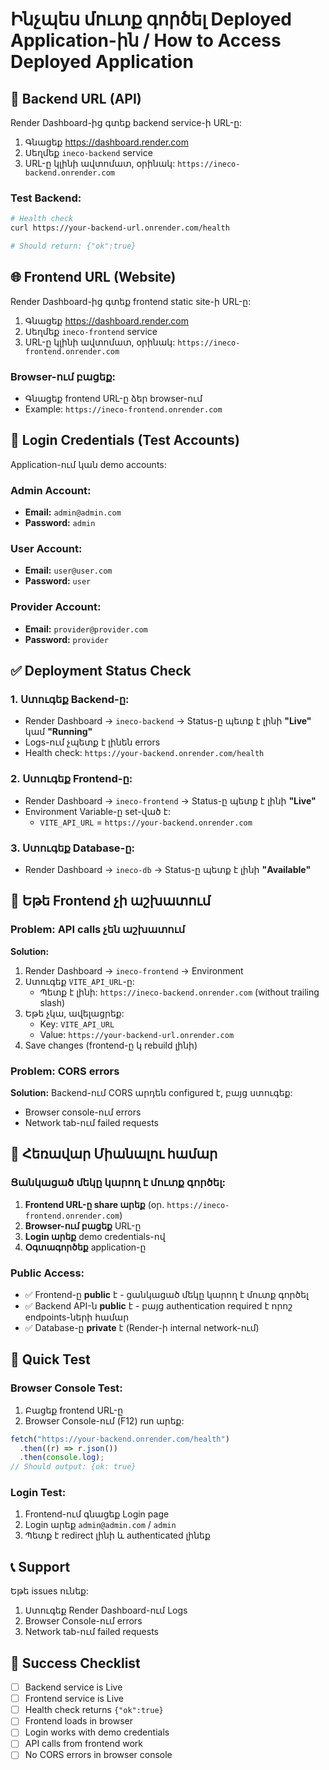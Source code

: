 # Ինչպես մուտք գործել Deployed Application-ին / How to Access Deployed Application

## 🚀 Backend URL (API)

Render Dashboard-ից գտեք backend service-ի URL-ը:

1. Գնացեք https://dashboard.render.com
2. Սեղմեք `ineco-backend` service
3. URL-ը կլինի ավտոմատ, օրինակ: `https://ineco-backend.onrender.com`

### Test Backend:

```bash
# Health check
curl https://your-backend-url.onrender.com/health

# Should return: {"ok":true}
```

## 🌐 Frontend URL (Website)

Render Dashboard-ից գտեք frontend static site-ի URL-ը:

1. Գնացեք https://dashboard.render.com
2. Սեղմեք `ineco-frontend` service
3. URL-ը կլինի ավտոմատ, օրինակ: `https://ineco-frontend.onrender.com`

### Browser-ում բացեք:

- Գնացեք frontend URL-ը ձեր browser-ում
- Example: `https://ineco-frontend.onrender.com`

## 🔐 Login Credentials (Test Accounts)

Application-ում կան demo accounts:

### Admin Account:

- **Email:** `admin@admin.com`
- **Password:** `admin`

### User Account:

- **Email:** `user@user.com`
- **Password:** `user`

### Provider Account:

- **Email:** `provider@provider.com`
- **Password:** `provider`

## ✅ Deployment Status Check

### 1. Ստուգեք Backend-ը:

- Render Dashboard → `ineco-backend` → Status-ը պետք է լինի **"Live"** կամ **"Running"**
- Logs-ում չպետք է լինեն errors
- Health check: `https://your-backend.onrender.com/health`

### 2. Ստուգեք Frontend-ը:

- Render Dashboard → `ineco-frontend` → Status-ը պետք է լինի **"Live"**
- Environment Variable-ը set-ված է:
  - `VITE_API_URL` = `https://your-backend.onrender.com`

### 3. Ստուգեք Database-ը:

- Render Dashboard → `ineco-db` → Status-ը պետք է լինի **"Available"**

## 🔧 Եթե Frontend չի աշխատում

### Problem: API calls չեն աշխատում

**Solution:**

1. Render Dashboard → `ineco-frontend` → Environment
2. Ստուգեք `VITE_API_URL`-ը:
   - Պետք է լինի: `https://ineco-backend.onrender.com` (without trailing slash)
3. Եթե չկա, ավելացրեք:
   - Key: `VITE_API_URL`
   - Value: `https://your-backend-url.onrender.com`
4. Save changes (frontend-ը կ rebuild լինի)

### Problem: CORS errors

**Solution:** Backend-ում CORS արդեն configured է, բայց ստուգեք:

- Browser console-ում errors
- Network tab-ում failed requests

## 📱 Հեռավար Միանալու համար

### Ցանկացած մեկը կարող է մուտք գործել:

1. **Frontend URL-ը share արեք** (օր. `https://ineco-frontend.onrender.com`)
2. **Browser-ում բացեք** URL-ը
3. **Login արեք** demo credentials-ով
4. **Օգտագործեք** application-ը

### Public Access:

- ✅ Frontend-ը **public** է - ցանկացած մեկը կարող է մուտք գործել
- ✅ Backend API-ն **public** է - բայց authentication required է որոշ endpoints-ների համար
- ✅ Database-ը **private** է (Render-ի internal network-ում)

## 🧪 Quick Test

### Browser Console Test:

1. Բացեք frontend URL-ը
2. Browser Console-ում (F12) run արեք:

```javascript
fetch("https://your-backend.onrender.com/health")
  .then((r) => r.json())
  .then(console.log);
// Should output: {ok: true}
```

### Login Test:

1. Frontend-ում գնացեք Login page
2. Login արեք `admin@admin.com` / `admin`
3. Պետք է redirect լինի և authenticated լինեք

## 📞 Support

Եթե issues ունեք:

1. Ստուգեք Render Dashboard-ում Logs
2. Browser Console-ում errors
3. Network tab-ում failed requests

## 🎉 Success Checklist

- [ ] Backend service is Live
- [ ] Frontend service is Live
- [ ] Health check returns `{"ok":true}`
- [ ] Frontend loads in browser
- [ ] Login works with demo credentials
- [ ] API calls from frontend work
- [ ] No CORS errors in browser console
